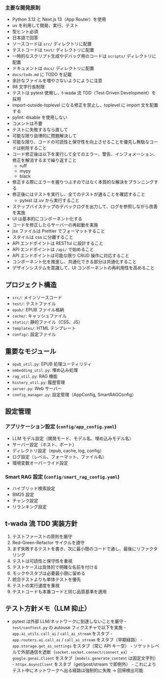 ### 主要な開発原則

-   Python 3.12 と Next.js 13（App Router）を使用
-   uv を利用して開発、実行、テスト
-   型ヒント必須
-   日本語で回答
-   ソースコードは `src/` ディレクトリに配置
-   テストコードは `test/` ディレクトリに配置
-   一時的なスクリプト生成やデバッグ用のコードは `scripts/` ディレクトリに配置
-   ドキュメントは `docs/` ディレクトリに配置
-   `docs/todo.md` に TODO を記載
-   余計なファイルを増やさないようにように注意
-   88 文字行長制限
-   テストは pytest 使用し、t-wada 流 TDD（Test-Driven Development）を採用
-   import-outside-toplevel になる修正を禁止し、toplevel に import 文を配置する
-   pylint: disable を使用しない
-   コメントは不要
-   テストに失敗するなら直して
-   可能な限り自律的に問題解決して
-   可能な限り、コードの可読性と保守性を向上させることを優先し無駄なコードは削除すること
-   コード修正後は以下を実行して全てのエラー、警告、インフォメーション、修正を解消するまで繰り返すこと
    -   ruff
    -   mypy
    -   black
-   修正する際にエラーを握りつぶすのではなく本質的な解決をプランニングする
-   修正後にはテストを実行し、全てのテストが通ることを確認すること
    -   pytest は uv から実行すること
-   ステップバイステップのデバックログを出力して、ログを参照しながら改善を実施
-   UI は基本的にコンポーネント化する
-   コードを修正したらサーバーの再起動を実施
-   jsx ファイルは Prettier でフォーマットすること
-   スタイルは css に分離すること
-   API エンドポイントは RESTful に設計すること
-   API エンドポイントは `/api/` で始めること
-   API エンドポイントは可能な限り CRUD 操作に対応すること
-   コンポーネント化を推進し、共通化できる部分は共通化すること
-   デザインシステムを意識して、UI コンポーネントの再利用性を高めること

## プロジェクト構造

-   `src/`: メインソースコード
-   `test/`: テストファイル
-   `epub/`: EPUB ファイル格納
-   `cache/`: キャッシュファイル
-   `static/`: 静的ファイル（CSS、JS）
-   `templates/`: HTML テンプレート
-   `config/`: 設定ファイル

## 重要なモジュール

-   `epub_util.py`: EPUB 処理ユーティリティ
-   `embedding_util.py`: 埋め込み処理
-   `rag_util.py`: RAG 機能
-   `history_util.py`: 履歴管理
-   `server.py`: Web サーバー
-   `config_manager.py`: 設定管理（AppConfig, SmartRAGConfig）

## 設定管理

### アプリケーション設定 (`config/app_config.yaml`)

-   LLM モデル設定（開発モード、モデル名、埋め込みモデル名）
-   サーバー設定（ホスト、ポート）
-   ディレクトリ設定（epub, cache, log, config）
-   ログ設定（レベル、フォーマット、ファイル名）
-   環境変数オーバーライド設定

### Smart RAG 設定 (`config/smart_rag_config.yaml`)

-   ハイブリッド検索設定
-   BM25 設定
-   チャンク設定
-   リランキング設定

## t-wada 流 TDD 実装方針

1. テストファーストの原則を厳守
2. Red-Green-Refactor サイクルを遵守
3. まず失敗するテストを書き、次に最小限のコードで通し、最後にリファクタリング
4. テストは可読性と保守性を重視
5. テストケースは具体的で明確な名前を付ける
6. モックやスタブは必要最小限に留める
7. 統合テストよりも単体テストを優先
8. テストの実行速度を重視
9. テストコードも本番コードと同じ品質基準を適用

## テスト方針メモ（LLM 抑止）

-   pytest は外部 LLM/ネットワークに到達しないことを厳守 - `test/conftest.py` の autouse フィクスチャで以下を実施 - `app.ai_utils.call_ai` / `call_ai_stream` をスタブ - `app.routers.ai.call_ai` / `call_ai_stream` をスタブ（早期経路） - `app.storage.get_ai_settings` をスタブ（常に API キー空） - ソケットレベルで外部通信を遮断（`socket.socket.connect/connect_ex`） - `google.genai.Client` をスタブ（`models.generate_content` は固定文字列） - `httpx.AsyncClient` をスタブ（get/post/stream で即例外） - これによりテスト中にネットワークへ出る経路は強制的に失敗 → 回帰検出可能
